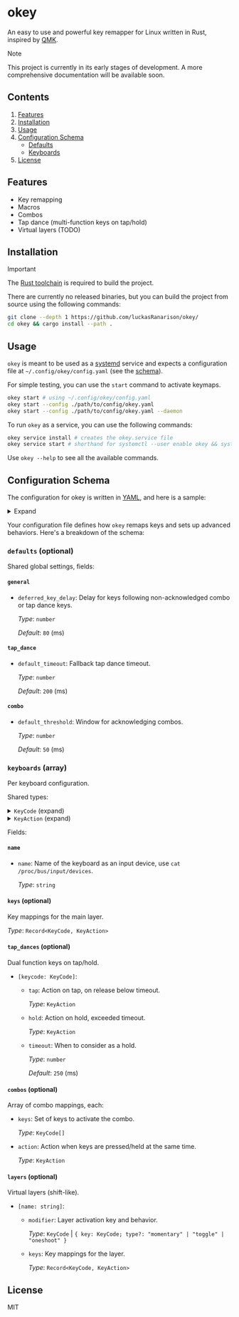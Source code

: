# okey

An easy to use and powerful key remapper for Linux written in Rust, inspired by [QMK](https://qmk.fm/).

> [!NOTE]
> This project is currently in its early stages of development. A more comprehensive documentation will be available soon.

## Contents

1. [Features](#features)
2. [Installation](#installation)
3. [Usage](#usage)
4. [Configuration Schema](#configuration-schema)
    - [Defaults](#defaults-optional)
    - [Keyboards](#keyboards-array)
5. [License](#license)

## Features

- Key remapping
- Macros
- Combos
- Tap dance (multi-function keys on tap/hold)
- Virtual layers (TODO)

## Installation

> [!IMPORTANT]
> The [Rust toolchain](https://rustup.rs/) is required to build the project.

There are currently no released binaries, but you can build the project from source using the following commands:

```bash
git clone --depth 1 https://github.com/luckasRanarison/okey/
cd okey && cargo install --path .
```

## Usage

`okey` is meant to be used as a [systemd](https://github.com/systemd/systemd) service and expects a configuration file at `~/.config/okey/config.yaml` (see the [schema](#configuration-schema)).

For simple testing, you can use the `start` command to activate keymaps.

```bash
okey start # using ~/.config/okey/config.yaml
okey start --config ./path/to/config/okey.yaml
okey start --config ./path/to/config/okey.yaml --daemon
```

To run `okey` as a service, you can use the following commands:

```bash
okey service install # creates the okey.service file
okey service start # shorthand for systemctl --user enable okey && systemctl --user start okey
```

Use `okey --help` to see all the available commands.

## Configuration Schema

The configuration for okey is written in [YAML](https://yaml.org/), and here is a sample:

<details>

<summary>Expand</summary>

```yaml
defaults:
  general:
    deferred_key_delay: 80
  tap_dance:
    default_timeout: 200
  combo:
    default_threshold: 50

keyboards:
  - name: "AT Translated Set 2 keyboard"

    keys:
      KEY_Q: KEY_A
      KEY_CAPSLOCK: [KEY_H, KEY_E, KEY_L, KEY_L, KEY_O]

      KEY_M:
        [
          { press: KEY_LEFTSHIFT },
          { hold: KEY_LEFTSHIFT },
          { press: KEY_O },
          { release: KEY_O },
          { delay: 500 },
          KEY_K,
        ]

    combos:
      - keys: [KEY_D, KEY_F]
        action: KEY_LEFTCTRL

    tap_dances:
      KEY_S:
        tap: KEY_S
        hold: KEY_LEFTSHIFT
        timeout: 250 # (default: 200)

    layers:
      my_layer:
        modifier:
          key: KEY_C
          type: toggle # | oneshoot | momentary (default: momentary
        keys:
          KEY_A: KEY_D
```

</details>


Your configuration file defines how `okey` remaps keys and sets up advanced behaviors. Here's a breakdown of the schema:

### `defaults` (optional)

Shared global settings, fields:

#### `general`

- `deferred_key_delay`: Delay for keys following non-acknowledged combo or tap dance keys.  

  _Type_: `number`  

  _Default_: `80` (ms)

#### `tap_dance`

- `default_timeout`: Fallback tap dance timeout.  

  _Type_: `number`  

  _Default_: `200` (ms)

#### `combo`

- `default_threshold`: Window for acknowledging combos.  

  _Type_: `number`  

  _Default_: `50` (ms)

### `keyboards` (array)  

Per keyboard configuration.

Shared types:

<details>

<summary><code>KeyCode</code> (expand)</summary>

#### `KeyCode`

A custom string or one of:

- `KEY_RESERVED`
- `KEY_ESC`
- `KEY_1`
- `KEY_2`
- `KEY_3`
- `KEY_4`
- `KEY_5`
- `KEY_6`
- `KEY_7`
- `KEY_8`
- `KEY_9`
- `KEY_0`
- `KEY_MINUS`
- `KEY_EQUAL`
- `KEY_BACKSPACE`
- `KEY_TAB`
- `KEY_Q`
- `KEY_W`
- `KEY_E`
- `KEY_R`
- `KEY_T`
- `KEY_Y`
- `KEY_U`
- `KEY_I`
- `KEY_O`
- `KEY_P`
- `KEY_LEFTBRACE`
- `KEY_RIGHTBRACE`
- `KEY_ENTER`
- `KEY_LEFTCTRL`
- `KEY_A`
- `KEY_S`
- `KEY_D`
- `KEY_F`
- `KEY_G`
- `KEY_H`
- `KEY_J`
- `KEY_K`
- `KEY_L`
- `KEY_SEMICOLON`
- `KEY_APOSTROPHE`
- `KEY_GRAVE`
- `KEY_LEFTSHIFT`
- `KEY_BACKSLASH`
- `KEY_Z`
- `KEY_X`
- `KEY_C`
- `KEY_V`
- `KEY_B`
- `KEY_N`
- `KEY_M`
- `KEY_COMMA`
- `KEY_DOT`
- `KEY_SLASH`
- `KEY_RIGHTSHIFT`
- `KEY_KPASTERISK`
- `KEY_LEFTALT`
- `KEY_SPACE`
- `KEY_CAPSLOCK`
- `KEY_F1`
- `KEY_F2`
- `KEY_F3`
- `KEY_F4`
- `KEY_F5`
- `KEY_F6`
- `KEY_F7`
- `KEY_F8`
- `KEY_F9`
- `KEY_F10`
- `KEY_NUMLOCK`
- `KEY_SCROLLLOCK`
- `KEY_KP7`
- `KEY_KP8`
- `KEY_KP9`
- `KEY_KPMINUS`
- `KEY_KP4`
- `KEY_KP5`
- `KEY_KP6`
- `KEY_KPPLUS`
- `KEY_KP1`
- `KEY_KP2`
- `KEY_KP3`
- `KEY_KP0`
- `KEY_KPDOT`
- `KEY_ZENKAKUHANKAKU`
- `KEY_102ND`
- `KEY_F11`
- `KEY_F12`
- `KEY_RO`
- `KEY_KATAKANA`
- `KEY_HIRAGANA`
- `KEY_HENKAN`
- `KEY_KATAKANAHIRAGANA`
- `KEY_MUHENKAN`
- `KEY_KPJPCOMMA`
- `KEY_KPENTER`
- `KEY_RIGHTCTRL`
- `KEY_KPSLASH`
- `KEY_SYSRQ`
- `KEY_RIGHTALT`
- `KEY_LINEFEED`
- `KEY_HOME`
- `KEY_UP`
- `KEY_PAGEUP`
- `KEY_LEFT`
- `KEY_RIGHT`
- `KEY_END`
- `KEY_DOWN`
- `KEY_PAGEDOWN`
- `KEY_INSERT`
- `KEY_DELETE`
- `KEY_MACRO`
- `KEY_MUTE`
- `KEY_VOLUMEDOWN`
- `KEY_VOLUMEUP`
- `KEY_POWER`
- `KEY_KPEQUAL`
- `KEY_KPPLUSMINUS`
- `KEY_PAUSE`
- `KEY_SCALE`
- `KEY_KPCOMMA`
- `KEY_HANGEUL`
- `KEY_HANJA`
- `KEY_YEN`
- `KEY_LEFTMETA`
- `KEY_RIGHTMETA`
- `KEY_COMPOSE`
- `KEY_STOP`
- `KEY_AGAIN`
- `KEY_PROPS`
- `KEY_UNDO`
- `KEY_FRONT`
- `KEY_COPY`
- `KEY_OPEN`
- `KEY_PASTE`
- `KEY_FIND`
- `KEY_CUT`
- `KEY_HELP`
- `KEY_MENU`
- `KEY_CALC`
- `KEY_SETUP`
- `KEY_SLEEP`
- `KEY_WAKEUP`
- `KEY_FILE`
- `KEY_SENDFILE`
- `KEY_DELETEFILE`
- `KEY_XFER`
- `KEY_PROG1`
- `KEY_PROG2`
- `KEY_WWW`
- `KEY_MSDOS`
- `KEY_COFFEE`
- `KEY_DIRECTION`
- `KEY_ROTATE_DISPLAY`
- `KEY_CYCLEWINDOWS`
- `KEY_MAIL`
- `KEY_BOOKMARKS`
- `KEY_COMPUTER`
- `KEY_BACK`
- `KEY_FORWARD`
- `KEY_CLOSECD`
- `KEY_EJECTCD`
- `KEY_EJECTCLOSECD`
- `KEY_NEXTSONG`
- `KEY_PLAYPAUSE`
- `KEY_PREVIOUSSONG`
- `KEY_STOPCD`
- `KEY_RECORD`
- `KEY_REWIND`
- `KEY_PHONE`
- `KEY_ISO`
- `KEY_CONFIG`
- `KEY_HOMEPAGE`
- `KEY_REFRESH`
- `KEY_EXIT`
- `KEY_MOVE`
- `KEY_EDIT`
- `KEY_SCROLLUP`
- `KEY_SCROLLDOWN`
- `KEY_KPLEFTPAREN`
- `KEY_KPRIGHTPAREN`
- `KEY_NEW`
- `KEY_REDO`
- `KEY_F13`
- `KEY_F14`
- `KEY_F15`
- `KEY_F16`
- `KEY_F17`
- `KEY_F18`
- `KEY_F19`
- `KEY_F20`
- `KEY_F21`
- `KEY_F22`
- `KEY_F23`
- `KEY_F24`
- `KEY_PLAYCD`
- `KEY_PAUSECD`
- `KEY_PROG3`
- `KEY_PROG4`
- `KEY_DASHBOARD`
- `KEY_SUSPEND`
- `KEY_CLOSE`
- `KEY_PLAY`
- `KEY_FASTFORWARD`
- `KEY_BASSBOOST`
- `KEY_PRINT`
- `KEY_HP`
- `KEY_CAMERA`
- `KEY_SOUND`
- `KEY_QUESTION`
- `KEY_EMAIL`
- `KEY_CHAT`
- `KEY_SEARCH`
- `KEY_CONNECT`
- `KEY_FINANCE`
- `KEY_SPORT`
- `KEY_SHOP`
- `KEY_ALTERASE`
- `KEY_CANCEL`
- `KEY_BRIGHTNESSDOWN`
- `KEY_BRIGHTNESSUP`
- `KEY_MEDIA`
- `KEY_SWITCHVIDEOMODE`
- `KEY_KBDILLUMTOGGLE`
- `KEY_KBDILLUMDOWN`
- `KEY_KBDILLUMUP`
- `KEY_SEND`
- `KEY_REPLY`
- `KEY_FORWARDMAIL`
- `KEY_SAVE`
- `KEY_DOCUMENTS`
- `KEY_BATTERY`
- `KEY_BLUETOOTH`
- `KEY_WLAN`
- `KEY_UWB`
- `KEY_UNKNOWN`
- `KEY_VIDEO_NEXT`
- `KEY_VIDEO_PREV`
- `KEY_BRIGHTNESS_CYCLE`
- `KEY_BRIGHTNESS_AUTO`
- `KEY_DISPLAY_OFF`
- `KEY_WWAN`
- `KEY_RFKILL`
- `KEY_MICMUTE`
- `BTN_0`
- `BTN_1`
- `BTN_2`
- `BTN_3`
- `BTN_4`
- `BTN_5`
- `BTN_6`
- `BTN_7`
- `BTN_8`
- `BTN_9`
- `BTN_LEFT`
- `BTN_RIGHT`
- `BTN_MIDDLE`
- `BTN_SIDE`
- `BTN_EXTRA`
- `BTN_FORWARD`
- `BTN_BACK`
- `BTN_TASK`
- `BTN_TRIGGER`
- `BTN_THUMB`
- `BTN_THUMB2`
- `BTN_TOP`
- `BTN_TOP2`
- `BTN_PINKIE`
- `BTN_BASE`
- `BTN_BASE2`
- `BTN_BASE3`
- `BTN_BASE4`
- `BTN_BASE5`
- `BTN_BASE6`
- `BTN_DEAD`
- `BTN_SOUTH`
- `BTN_EAST`
- `BTN_C`
- `BTN_NORTH`
- `BTN_WEST`
- `BTN_Z`
- `BTN_TL`
- `BTN_TR`
- `BTN_TL2`
- `BTN_TR2`
- `BTN_SELECT`
- `BTN_START`
- `BTN_MODE`
- `BTN_THUMBL`
- `BTN_THUMBR`
- `BTN_TOOL_PEN`
- `BTN_TOOL_RUBBER`
- `BTN_TOOL_BRUSH`
- `BTN_TOOL_PENCIL`
- `BTN_TOOL_AIRBRUSH`
- `BTN_TOOL_FINGER`
- `BTN_TOOL_MOUSE`
- `BTN_TOOL_LENS`
- `BTN_TOOL_QUINTTAP`
- `BTN_TOUCH`
- `BTN_STYLUS`
- `BTN_STYLUS2`
- `BTN_TOOL_DOUBLETAP`
- `BTN_TOOL_TRIPLETAP`
- `BTN_TOOL_QUADTAP`
- `BTN_GEAR_DOWN`
- `BTN_GEAR_UP`
- `KEY_OK`
- `KEY_SELECT`
- `KEY_GOTO`
- `KEY_CLEAR`
- `KEY_POWER2`
- `KEY_OPTION`
- `KEY_INFO`
- `KEY_TIME`
- `KEY_VENDOR`
- `KEY_ARCHIVE`
- `KEY_PROGRAM`
- `KEY_CHANNEL`
- `KEY_FAVORITES`
- `KEY_EPG`
- `KEY_PVR`
- `KEY_MHP`
- `KEY_LANGUAGE`
- `KEY_TITLE`
- `KEY_SUBTITLE`
- `KEY_ANGLE`
- `KEY_ZOOM`
- `KEY_FULL_SCREEN`
- `KEY_MODE`
- `KEY_KEYBOARD`
- `KEY_SCREEN`
- `KEY_PC`
- `KEY_TV`
- `KEY_TV2`
- `KEY_VCR`
- `KEY_VCR2`
- `KEY_SAT`
- `KEY_SAT2`
- `KEY_CD`
- `KEY_TAPE`
- `KEY_RADIO`
- `KEY_TUNER`
- `KEY_PLAYER`
- `KEY_TEXT`
- `KEY_DVD`
- `KEY_AUX`
- `KEY_MP3`
- `KEY_AUDIO`
- `KEY_VIDEO`
- `KEY_DIRECTORY`
- `KEY_LIST`
- `KEY_MEMO`
- `KEY_CALENDAR`
- `KEY_RED`
- `KEY_GREEN`
- `KEY_YELLOW`
- `KEY_BLUE`
- `KEY_CHANNELUP`
- `KEY_CHANNELDOWN`
- `KEY_FIRST`
- `KEY_LAST`
- `KEY_AB`
- `KEY_NEXT`
- `KEY_RESTART`
- `KEY_SLOW`
- `KEY_SHUFFLE`
- `KEY_BREAK`
- `KEY_PREVIOUS`
- `KEY_DIGITS`
- `KEY_TEEN`
- `KEY_TWEN`
- `KEY_VIDEOPHONE`
- `KEY_GAMES`
- `KEY_ZOOMIN`
- `KEY_ZOOMOUT`
- `KEY_ZOOMRESET`
- `KEY_WORDPROCESSOR`
- `KEY_EDITOR`
- `KEY_SPREADSHEET`
- `KEY_GRAPHICSEDITOR`
- `KEY_PRESENTATION`
- `KEY_DATABASE`
- `KEY_NEWS`
- `KEY_VOICEMAIL`
- `KEY_ADDRESSBOOK`
- `KEY_MESSENGER`
- `KEY_DISPLAYTOGGLE`
- `KEY_SPELLCHECK`
- `KEY_LOGOFF`
- `KEY_DOLLAR`
- `KEY_EURO`
- `KEY_FRAMEBACK`
- `KEY_FRAMEFORWARD`
- `KEY_CONTEXT_MENU`
- `KEY_MEDIA_REPEAT`
- `KEY_10CHANNELSUP`
- `KEY_10CHANNELSDOWN`
- `KEY_IMAGES`
- `KEY_PICKUP_PHONE`
- `KEY_HANGUP_PHONE`
- `KEY_DEL_EOL`
- `KEY_DEL_EOS`
- `KEY_INS_LINE`
- `KEY_DEL_LINE`
- `KEY_FN`
- `KEY_FN_ESC`
- `KEY_FN_F1`
- `KEY_FN_F2`
- `KEY_FN_F3`
- `KEY_FN_F4`
- `KEY_FN_F5`
- `KEY_FN_F6`
- `KEY_FN_F7`
- `KEY_FN_F8`
- `KEY_FN_F9`
- `KEY_FN_F10`
- `KEY_FN_F11`
- `KEY_FN_F12`
- `KEY_FN_1`
- `KEY_FN_2`
- `KEY_FN_D`
- `KEY_FN_E`
- `KEY_FN_F`
- `KEY_FN_S`
- `KEY_FN_B`
- `KEY_BRL_DOT1`
- `KEY_BRL_DOT2`
- `KEY_BRL_DOT3`
- `KEY_BRL_DOT4`
- `KEY_BRL_DOT5`
- `KEY_BRL_DOT6`
- `KEY_BRL_DOT7`
- `KEY_BRL_DOT8`
- `KEY_BRL_DOT9`
- `KEY_BRL_DOT10`
- `KEY_NUMERIC_0`
- `KEY_NUMERIC_1`
- `KEY_NUMERIC_2`
- `KEY_NUMERIC_3`
- `KEY_NUMERIC_4`
- `KEY_NUMERIC_5`
- `KEY_NUMERIC_6`
- `KEY_NUMERIC_7`
- `KEY_NUMERIC_8`
- `KEY_NUMERIC_9`
- `KEY_NUMERIC_STAR`
- `KEY_NUMERIC_POUND`
- `KEY_NUMERIC_A`
- `KEY_NUMERIC_B`
- `KEY_NUMERIC_C`
- `KEY_NUMERIC_D`
- `KEY_CAMERA_FOCUS`
- `KEY_WPS_BUTTON`
- `KEY_TOUCHPAD_TOGGLE`
- `KEY_TOUCHPAD_ON`
- `KEY_TOUCHPAD_OFF`
- `KEY_CAMERA_ZOOMIN`
- `KEY_CAMERA_ZOOMOUT`
- `KEY_CAMERA_UP`
- `KEY_CAMERA_DOWN`
- `KEY_CAMERA_LEFT`
- `KEY_CAMERA_RIGHT`
- `KEY_ATTENDANT_ON`
- `KEY_ATTENDANT_OFF`
- `KEY_ATTENDANT_TOGGLE`
- `KEY_LIGHTS_TOGGLE`
- `BTN_DPAD_UP`
- `BTN_DPAD_DOWN`
- `BTN_DPAD_LEFT`
- `BTN_DPAD_RIGHT`
- `KEY_ALS_TOGGLE`
- `KEY_BUTTONCONFIG`
- `KEY_TASKMANAGER`
- `KEY_JOURNAL`
- `KEY_CONTROLPANEL`
- `KEY_APPSELECT`
- `KEY_SCREENSAVER`
- `KEY_VOICECOMMAND`
- `KEY_ASSISTANT`
- `KEY_KBD_LAYOUT_NEXT`
- `KEY_BRIGHTNESS_MIN`
- `KEY_BRIGHTNESS_MAX`
- `KEY_KBDINPUTASSIST_PREV`
- `KEY_KBDINPUTASSIST_NEXT`
- `KEY_KBDINPUTASSIST_PREVGROUP`
- `KEY_KBDINPUTASSIST_NEXTGROUP`
- `KEY_KBDINPUTASSIST_ACCEPT`
- `KEY_KBDINPUTASSIST_CANCEL`
- `KEY_RIGHT_UP`
- `KEY_RIGHT_DOWN`
- `KEY_LEFT_UP`
- `KEY_LEFT_DOWN`
- `KEY_ROOT_MENU`
- `KEY_MEDIA_TOP_MENU`
- `KEY_NUMERIC_11`
- `KEY_NUMERIC_12`
- `KEY_AUDIO_DESC`
- `KEY_3D_MODE`
- `KEY_NEXT_FAVORITE`
- `KEY_STOP_RECORD`
- `KEY_PAUSE_RECORD`
- `KEY_VOD`
- `KEY_UNMUTE`
- `KEY_FASTREVERSE`
- `KEY_SLOWREVERSE`
- `KEY_DATA`
- `KEY_ONSCREEN_KEYBOARD`
- `KEY_PRIVACY_SCREEN_TOGGLE`
- `KEY_SELECTIVE_SCREENSHOT`
- `BTN_TRIGGER_HAPPY1`
- `BTN_TRIGGER_HAPPY2`
- `BTN_TRIGGER_HAPPY3`
- `BTN_TRIGGER_HAPPY4`
- `BTN_TRIGGER_HAPPY5`
- `BTN_TRIGGER_HAPPY6`
- `BTN_TRIGGER_HAPPY7`
- `BTN_TRIGGER_HAPPY8`
- `BTN_TRIGGER_HAPPY9`
- `BTN_TRIGGER_HAPPY10`
- `BTN_TRIGGER_HAPPY11`
- `BTN_TRIGGER_HAPPY12`
- `BTN_TRIGGER_HAPPY13`
- `BTN_TRIGGER_HAPPY14`
- `BTN_TRIGGER_HAPPY15`
- `BTN_TRIGGER_HAPPY16`
- `BTN_TRIGGER_HAPPY17`
- `BTN_TRIGGER_HAPPY18`
- `BTN_TRIGGER_HAPPY19`
- `BTN_TRIGGER_HAPPY20`
- `BTN_TRIGGER_HAPPY21`
- `BTN_TRIGGER_HAPPY22`
- `BTN_TRIGGER_HAPPY23`
- `BTN_TRIGGER_HAPPY24`
- `BTN_TRIGGER_HAPPY25`
- `BTN_TRIGGER_HAPPY26`
- `BTN_TRIGGER_HAPPY27`
- `BTN_TRIGGER_HAPPY28`
- `BTN_TRIGGER_HAPPY29`
- `BTN_TRIGGER_HAPPY30`
- `BTN_TRIGGER_HAPPY31`
- `BTN_TRIGGER_HAPPY32`
- `BTN_TRIGGER_HAPPY33`
- `BTN_TRIGGER_HAPPY34`
- `BTN_TRIGGER_HAPPY35`
- `BTN_TRIGGER_HAPPY36`
- `BTN_TRIGGER_HAPPY37`
- `BTN_TRIGGER_HAPPY38`
- `BTN_TRIGGER_HAPPY39`
- `BTN_TRIGGER_HAPPY40`

</details>

<details>

<summary><code>KeyAction</code> (expand)</summary>

#### `KeyAction`  

A single keycode or a sequence of key events (macro).  

_Type_: `KeyCode` | `KeyEvent[]`

_Example_: `KEY_C`, `[KEY_H, { press: KEY_I, release: KEY_I }]`

#### `KeyEvent`  

> To **hold** a key, a press event musy be preceding hold.

_Type_:

| `{ press: string }`

| `{ hold: string }`

| `{ release: string }`

| `{ delay: number }`

| `KeyCode`

</details>

Fields:

#### `name`  

- `name`: Name of the keyboard as an input device, use `cat /proc/bus/input/devices`.

  _Type_: `string`

#### `keys` (optional)  

Key mappings for the main layer.

_Type_: `Record<KeyCode, KeyAction>`


#### `tap_dances` (optional)  

Dual function keys on tap/hold.

- `[keycode: KeyCode]`:
  - `tap`: Action on tap, on release below timeout.

    _Type_: `KeyAction`

  - `hold`: Action on hold, exceeded timeout.

    _Type_: `KeyAction`

  - `timeout`: When to consider as a hold.

    _Type_: `number`  

    _Default_: `250` (ms)

#### `combos` (optional)  

Array of combo mappings, each:

  - `keys`: Set of keys to activate the combo.

    _Type_: `KeyCode[]`

  - `action`: Action when keys are pressed/held at the same time.

    _Type_: `KeyAction`

#### `layers` (optional)  

Virtual layers (shift-like).

- `[name: string]`:
  - `modifier`: Layer activation key and behavior.

    _Type_: `KeyCode` | `{ key: KeyCode; type?: "momentary" | "toggle" | "oneshoot" }`

  - `keys`: Key mappings for the layer.

    _Type_: `Record<KeyCode, KeyAction>`

## License

MIT
